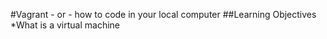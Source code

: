 #Vagrant - or - how to code in your local computer
##Learning Objectives
*What is a virtual machine

